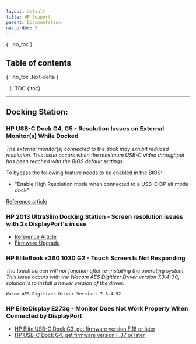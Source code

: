 ```yaml
---
layout: default
title: HP Support
parent: Documentation
nav_order: 5
---
```


{: .no_toc }

## Table of contents
{: .no_toc .text-delta }

1. TOC
{:toc}

---

## Docking Station:
### HP USB-C Dock G4, G5 - Resolution Issues on External Monitor(s) While Docked

*The external monitor(s) connected to the dock may exhibit reduced resolution. This issue occurs when the maximum USB-C video throughput has been reached with the BIOS default settings.*

To bypass the following feature needs to be enabled in the BIOS:

- "Enable High Resolution mode when connected to a USB-C DP alt mode dock"

[Reference article](https://support.hp.com/us-en/document/c06575423)

### HP 2013 UltraSlim Docking Station - Screen resolution issues with 2x DisplayPort's in use

- [Reference Article](https://h30434.www3.hp.com/t5/Business-Notebooks/Firmware-for-UltraSlim-Docking-Stations/td-p/7179965)
- [Firmware Upgrade](https://ftp.hp.com/pub/softpaq/sp79001-79500/sp79015.exe)

### HP EliteBook x360 1030 G2 - Touch Screen Is Not Responding

*The touch screen will not function after re-installing the operating system. This issue occurs with the Wacom AES Digitizer Driver version 7.3.4-30, solution is to install a newer version of the driver.*

```
Wacom AES Digitizer Driver Version: 7.3.4-52
```

### HP EliteDisplay E273q - Monitor Does Not Work Properly When Connected by DisplayPort

- [HP Elite USB-C Dock G3, get firmware version F.16 or later](https://ftp.hp.com/pub/softpaq/sp91501-92000/sp91884.exe)
- [HP USB-C Dock G4, get firmware version F.37 or later](https://ftp.hp.com/pub/softpaq/sp88501-89000/sp88999.exe)














